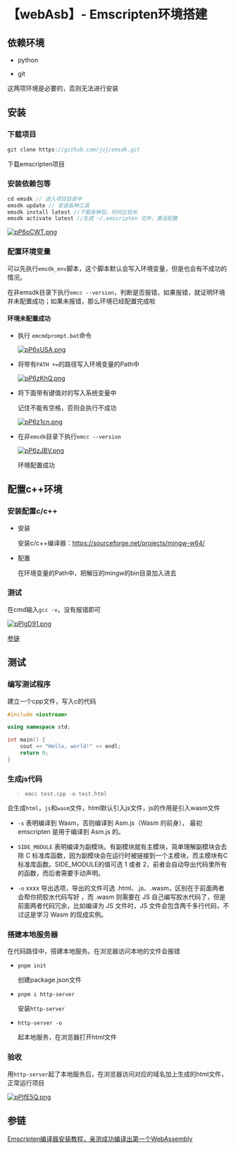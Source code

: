 <!--
 * @Author: yangxin yangxin@weiling.cn
 * @Date: 2023-09-09 13:41:58
 * @LastEditors: yangxin yangxin@weiling.cn
 * @LastEditTime: 2023-09-10 10:23:08
 * @FilePath: \mobile-monorapoc:\te\md\【webAsb】环境搭建.md
 * @Description: 这是默认设置,请设置`customMade`, 打开koroFileHeader查看配置 进行设置: https://github.com/OBKoro1/koro1FileHeader/wiki/%E9%85%8D%E7%BD%AE
-->
# 【webAsb】- Emscripten环境搭建

## 依赖环境

- python

- git

这两项环境是必要的，否则无法进行安装

## 安装

### 下载项目

``` js
git clone https://github.com/juj/emsdk.git
```
下载emscripten项目

### 安装依赖包等

``` js
cd emsdk // 进入项目目录中
emsdk update // 安装各种工具
emsdk install latest //下载各种包，时间比较长
emsdk activate latest //生成 ~/.emscripten 文件，激活配置
```

[![pP6oCWT.png](https://s1.ax1x.com/2023/09/09/pP6oCWT.png)](https://imgse.com/i/pP6oCWT)

### 配置环境变量

可以先执行`emsdk_env`脚本，这个脚本默认会写入环境变量，但是也会有不成功的情况。

在非emsdk目录下执行`emcc --version`，判断是否报错，如果报错，就证明环境并未配置成功；如果未报错，那么环境已经配置完成啦

#### 环境未配置成功

- 执行 `emcmdprompt.bat`命令

  [![pP6xUSA.png](https://s1.ax1x.com/2023/09/09/pP6xUSA.png)](https://imgse.com/i/pP6xUSA)

- 将带有`PATH +=`的路径写入环境变量的Path中

  [![pP6zKhQ.png](https://s1.ax1x.com/2023/09/09/pP6zKhQ.png)](https://imgse.com/i/pP6zKhQ)

- 将下面带有键值对的写入系统变量中

  记住不能有空格，否则会执行不成功

  [![pP6z1cn.png](https://s1.ax1x.com/2023/09/09/pP6z1cn.png)](https://imgse.com/i/pP6z1cn)

- 在非`emsdk`目录下执行`emcc --version`

  [![pP6zJBV.png](https://s1.ax1x.com/2023/09/09/pP6zJBV.png)](https://imgse.com/i/pP6zJBV)

  环境配置成功

## 配置c++环境

### 安装配置c/c++

- 安装

  安装c/c++编译器：https://sourceforge.net/projects/mingw-w64/

- 配置

  在环境变量的Path中，把解压的mingw的bin目录加入进去

### 测试

在cmd输入`gcc -v`，没有报错即可

[![pPIgD91.png](https://z1.ax1x.com/2023/09/21/pPIgD91.png)](https://imgse.com/i/pPIgD91)

[参链](https://blog.csdn.net/weixin_43180456/article/details/126374156)

## 测试

### 编写测试程序

建立一个cpp文件，写入c的代码

``` c++
#include <iostream>

using namespace std;

int main() {
    cout << "Hello, world!" << endl;
    return 0;
}
```

### 生成js代码

> `emcc test.cpp -o test.html`

会生成`html`，`js`和`wasm`文件，html默认引入js文件，js的作用是引入wasm文件

 - `-s` 表明编译到 Wasm，否则编译到 Asm.js（Wasm 的前身）， 最初 emscripten 是用于编译到 Asm.js 的。

 - `SIDE_MODULE` 表明编译为副模块。有副模块就有主模块，简单理解副模块会去除 C 标准库函数，因为副模块会在运行时被链接到一个主模块，而主模块有C标准库函数。SIDE_MODULE的值可选 1 或者 2，前者会自动导出代码里所有的函数，而后者需要手动声明。

 - `-o` xxxx 导出选项，导出的文件可选 .html、.js、.wasm，区别在于前面两者会帮你把胶水代码写好 ，而 .wasm 则需要在 JS 自己编写胶水代码了，但是前面两者代码冗余，比如编译为 JS 文件时，JS 文件会包含两千多行代码，不过这是学习 Wasm 的现成实例。

### 搭建本地服务器

在代码路径中，搭建本地服务。在浏览器访问本地的文件会报错

- `pnpm init`

  创建package.json文件
  
- `pnpm i http-server`

  安装`http-server`

- `http-server -o`

  起本地服务，在浏览器打开html文件
  
### 验收

用`http-server`起了本地服务后，在浏览器访问对应的域名加上生成的html文件，正常运行项目

[![pPIfE5Q.png](https://z1.ax1x.com/2023/09/21/pPIfE5Q.png)](https://imgse.com/i/pPIfE5Q)

## 参链

[Emscripten编译器安装教程，亲测成功编译出第一个WebAssembly](http://www.taodudu.cc/news/show-5750307.html?action=onClick)